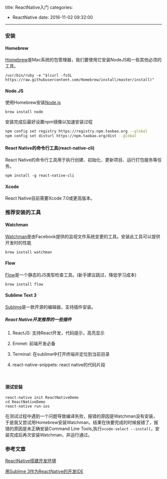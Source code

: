 title: ReactNative入门
categories:
  - ReactNative
date: 2016-11-02 09:32:00
---

### 安装

#### Homebrew

[Homebrew](http://brew.sh/)是Mac系统的包管理器，我们要使用它安装NodeJS和一些其他必须的工具。

```shell
/usr/bin/ruby -e "$(curl -fsSL https://raw.githubusercontent.com/Homebrew/install/master/install)"
```

#### Node.JS

使用Homebrew安装[Node.js](https://nodejs.org/en/)

```shell
brew install node
```

安装完成后最好设置npm镜像以加速安装过程

```sh
npm config set registry https://registry.npm.taobao.org --global
npm config set disturl https://npm.taobao.org/dist --global
```

#### React Native的命令行工具(react-native-cli)

React Native的命令行工具用于执行创建、初始化、更新项目、运行打包服务等任务。

```shell
npm install -g react-native-cli
```

#### Xcode

React Native目前需要Xcode 7.0或更高版本。

### 推荐安装的工具

#### Watchman

[Watchman](https://facebook.github.io/watchman/docs/install.html)是由Facebook提供的监视文件系统变更的工具。安装此工具可以提供开发时的性能

```shell
brew install watchman
```

#### Flow

[Flow](https://www.flowtype.org/)是一个静态的JS类型检查工具。(新手建议跳过，降低学习成本)

```shell
brew install flow
```

#### Sublime Text 3

[Sublime](http://www.sublimetext.com)是一款开源的编辑器，支持插件安装。

##### React Native开发推荐的一些插件

1. ReactJS: 支持React开发，代码提示，高亮显示

2. Emmet: 前端开发必备

3. Terminal: 在sublime中打开终端并定位到当前目录

4. react-native-snippets: react native的代码片段

   ​

#### 测试安装

```shell
react-native init ReactNativeDemo
cd ReactNativeDemo
react-native run-ios
```

在测试过程中遇到一个问题导致编译失败，报错的原因是Watchman没有安装，于是我又尝试用Homebrew安装Watchman，结果在快要完成的时候报错了，报错的原因是未正确安装Command Line Tools,执行`xcode-select --install`，安装完成后再次安装Watchman，并运行通过。

### 参考文章

[ReactNative搭建开发环境](http://reactnative.cn/docs/0.36/getting-started.html#content)

[用Sublime 3作为ReactNative的开发IDE](http://www.jianshu.com/p/2ddfff095e90)

